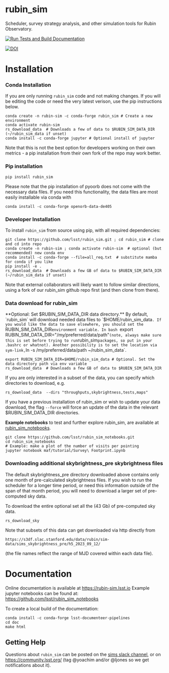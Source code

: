 # rubin_sim
Scheduler, survey strategy analysis, and other simulation tools for Rubin Observatory.


[![Run Tests and Build Documentation](https://github.com/lsst/rubin_sim/actions/workflows/python-tests-doc.yml/badge.svg)](https://github.com/lsst/rubin_sim/actions/workflows/python-tests-doc.yml)


[![DOI](https://zenodo.org/badge/365031715.svg)](https://zenodo.org/badge/latestdoi/365031715)



# Installation

### Conda Installation ###

If you are only running `rubin_sim` code and not making changes. If you will be editing the code or need the very latest verison, use the pip instructions below.
```
conda create -n rubin-sim -c conda-forge rubin_sim # Create a new environment
conda activate rubin-sim
rs_download_data  # Downloads a few of data to $RUBIN_SIM_DATA_DIR (~/rubin_sim_data if unset)
conda install -c conda-forge jupyter # Optional install of jupyter
```
Note that this is not the best option for developers working on their own metrics - a pip installation from their own fork of the repo may work better.

### Pip installation ###

```
pip install rubin_sim
```

Please note that the pip installation of pyoorb does not come with the necessary data files. 
If you need this functionality, the data files are most easily installable via conda with
 ```
 conda install -c conda-forge openorb-data-de405
 ```
 

### Developer Installation ###

To install `rubin_sim` from source using pip, with all required dependencies:
```
git clone https://github.com/lsst/rubin_sim.git ; cd rubin_sim # clone and cd into repo
conda create -n rubin-sim ; conda activate rubin-sim  # optional (but recommended) new conda env
conda install -c conda-forge --file=all_req.txt  # substitute mamba for conda if you like
pip install -e .
rs_download_data  # Downloads a few GB of data to $RUBIN_SIM_DATA_DIR (~/rubin_sim_data if unset)
```
Note that external collaborators will likely want to follow similar directions, using a fork of our rubin_sim github repo first (and then clone from there).

### Data download for rubin_sim ###

**Optional: Set $RUBIN_SIM_DATA_DIR data directory.** By default, `rubin_sim` will download needed data files to `$HOME/rubin_sim_data`. If you would like the data to save elsewhere, you should set the `RUBIN_SIM_DATA_DIR` environment variable. In bash  `export RUBIN_SIM_DATA_DIR="/my/preferred/data/path"` (note, always make sure this is set before trying to run `rubin_sim` packages, so put in your .bashrc or whatnot). Another possibility is to set the location via sym-link, `ln -s /my/preferred/data/path ~/rubin_sim_data`.

```
export RUBIN_SIM_DATA_DIR=$HOME/rubin_sim_data # Optional. Set the data directory path via env variable
rs_download_data  # Downloads a few GB of data to $RUBIN_SIM_DATA_DIR
```
If you are only interested in a subset of the data, you can specify which directories to download, e.g.
```
rs_download_data  --dirs "throughputs,skybrightness,tests,maps"
```

If you have a previous installation of rubin_sim or wish to update your data download, the flag `--force` will force an update of the data in the relevant $RUBIN_SIM_DATA_DIR directories. 


**Example notebooks** to test and further explore rubin_sim, are available at [rubin_sim_notebooks](https://github.com/lsst/rubin_sim_notebooks). 
```
git clone https://github.com/lsst/rubin_sim_notebooks.git
cd rubin_sim_notebooks
# Example: make a plot of the number of visits per pointing
jupyter notebook maf/tutorial/Survey\ Footprint.ipynb  
```


### Downloading additional skybrightness_pre skybrightness files ###

The default skybrightness_pre directory downloaded above contains only one month of pre-calculated skybrightness files.
If you wish to run the scheduler for a longer time period, or need this information outside of the span of that month period,
you will need to download a larger set of pre-computed sky data.

To download the entire optional set all the (43 Gb) of pre-computed sky data. 
```
rs_download_sky
```
Note that subsets of this data can get downloaded via http directly from
```
https://s3df.slac.stanford.edu/data/rubin/sim-data/sims_skybrightness_pre/h5_2023_09_12/
```
(the file names reflect the range of MJD covered within each data file).


# Documentation

Online documentation is available at https://rubin-sim.lsst.io
Example jupyter notebooks can be found at:  https://github.com/lsst/rubin_sim_notebooks

To create a local build of the documentation:
```
conda install -c conda-forge lsst-documenteer-pipelines
cd doc
make html
```

## Getting Help ##

Questions about `rubin_sim` can be posted on the [sims slack channel](https://lsstc.slack.com/archives/C2LQ5JW9W), or on https://community.lsst.org/ (tag @yoachim and/or @ljones so we get notifications about it).
